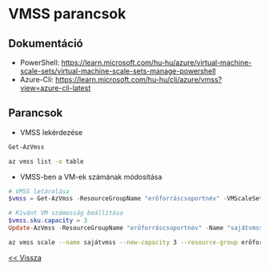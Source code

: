 # VMSS parancsok

## Dokumentáció

- PowerShell: https://learn.microsoft.com/hu-hu/azure/virtual-machine-scale-sets/virtual-machine-scale-sets-manage-powershell
- Azure-Cli: https://learn.microsoft.com/hu-hu/cli/azure/vmss?view=azure-cli-latest

## Parancsok

- VMSS lekérdezése

```powershell
Get-AzVmss
```

```bash
az vmss list -o table
```

- VMSS-ben a VM-ek számának módosítása

```powershell
# VMSS letárolása
$vmss = Get-AzVmss -ResourceGroupName "erőforráscsoportnév" -VMScaleSetName "sajátvmss"

# Kívánt VM számosság beállítása
$vmss.sku.capacity = 3
Update-AzVmss -ResourceGroupName "erőforráscsoportnév" -Name "sajátvmss" -VirtualMachineScaleSet $vmss
```

```bash
az vmss scale --name sajátvmss --new-capacity 3 --resource-group erőforráscsoportnév --verbose
```


[<< Vissza](README.md)